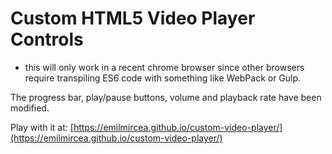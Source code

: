 # Custom HTML5 Video Player Controls

* this will only work in a recent chrome browser since other browsers require transpiling ES6 code with something like WebPack or Gulp.

The progress bar, play/pause buttons, volume and playback rate have been modified.

Play with it at: [https://emilmircea.github.io/custom-video-player/](https://emilmircea.github.io/custom-video-player/)
